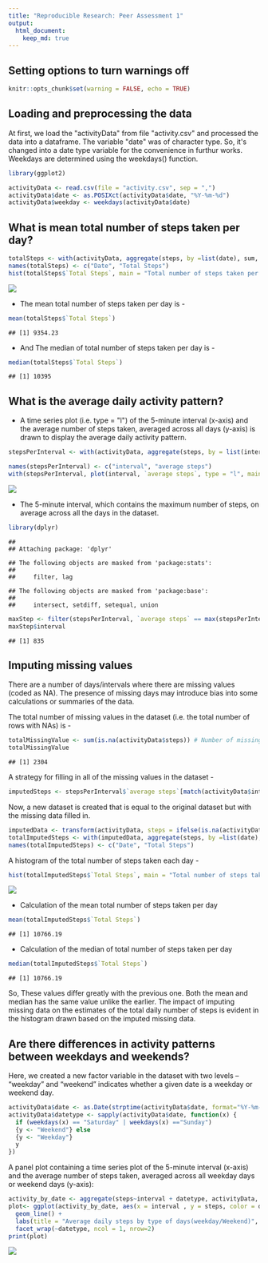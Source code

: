 ```yaml
---
title: "Reproducible Research: Peer Assessment 1"
output: 
  html_document:
    keep_md: true
---
```


## Setting options to turn warnings off


```r
knitr::opts_chunk$set(warning = FALSE, echo = TRUE)
```
## Loading and preprocessing the data

At first, we load the "activityData" from file "activity.csv" and processed the data into a dataframe. The variable "date" was of character type. So, it's changed into a date type variable for the convenience in furthur works. Weekdays are determined using the weekdays() function. 


```r
library(ggplot2)

activityData <- read.csv(file = "activity.csv", sep = ",")
activityData$date <- as.POSIXct(activityData$date, "%Y-%m-%d")
activityData$weekday <- weekdays(activityData$date)
```
## What is mean total number of steps taken per day?


```r
totalSteps <- with(activityData, aggregate(steps, by =list(date), sum, na.rm = TRUE))
names(totalSteps) <- c("Date", "Total Steps") 
hist(totalSteps$`Total Steps`, main = "Total number of steps taken per day", xlab = "Total steps taken per day", col = "darkgreen", ylim = c(0,20), breaks = seq(0,25000, by=2500))
```

![](PA1_template_files/figure-html/unnamed-chunk-3-1.png)<!-- -->


+  The mean total number of steps taken per day is -


```r
mean(totalSteps$`Total Steps`)
```

```
## [1] 9354.23
```
+  And The median of total number of steps taken per day is -


```r
median(totalSteps$`Total Steps`) 
```

```
## [1] 10395
```
## What is the average daily activity pattern?
+  A time series plot (i.e. type = "l") of the 5-minute interval (x-axis) and the average number of steps taken, averaged across all days (y-axis) is drawn to display the average daily activity pattern.


```r
stepsPerInterval <- with(activityData, aggregate(steps, by = list(interval), mean, na.rm = TRUE))

names(stepsPerInterval) <- c("interval", "average steps") 
with(stepsPerInterval, plot(interval, `average steps`, type = "l", main = "Average Steps taken Per Interval", xlab = "Interval", ylab = "Average Steps", col = "darkgreen"))
```

![](PA1_template_files/figure-html/unnamed-chunk-6-1.png)<!-- -->

+  The 5-minute interval, which contains the maximum number of steps, on average across all the days in the dataset.


```r
library(dplyr)
```

```
## 
## Attaching package: 'dplyr'
```

```
## The following objects are masked from 'package:stats':
## 
##     filter, lag
```

```
## The following objects are masked from 'package:base':
## 
##     intersect, setdiff, setequal, union
```

```r
maxStep <- filter(stepsPerInterval, `average steps` == max(stepsPerInterval$`average steps`)) 
maxStep$interval
```

```
## [1] 835
```
## Imputing missing values
There are a number of days/intervals where there are missing values (coded as NA). The presence of missing days may introduce bias into some calculations or summaries of the data.

The total number of missing values in the dataset (i.e. the total number of rows with NAs) is - 

```r
totalMissingValue <- sum(is.na(activityData$steps)) # Number of missing values
totalMissingValue
```

```
## [1] 2304
```
A strategy for filling in all of the missing values in the dataset -

```r
imputedSteps <- stepsPerInterval$`average steps`[match(activityData$interval, stepsPerInterval$interval)]
```
Now, a new dataset is created that is equal to the original dataset but with the missing data filled in.

```r
imputedData <- transform(activityData, steps = ifelse(is.na(activityData$steps), yes = imputedSteps, no = activityData$steps))
totalImputedSteps <- with(imputedData, aggregate(steps, by =list(date), sum))
names(totalImputedSteps) <- c("Date", "Total Steps") 
```
A histogram of the total number of steps taken each day -  

```r
hist(totalImputedSteps$`Total Steps`, main = "Total number of steps taken per day", xlab = "Total steps per day", col = "darkgreen", ylim = c(0,20), breaks = seq(0,25000, by=2500))
```

![](PA1_template_files/figure-html/unnamed-chunk-11-1.png)<!-- -->

+ Calculation of the mean total number of steps taken per day

```r
mean(totalImputedSteps$`Total Steps`)
```

```
## [1] 10766.19
```

+ Calculation of the median of total number of steps taken per day


```r
median(totalImputedSteps$`Total Steps`)
```

```
## [1] 10766.19
```
So, These values differ greatly with the previous one. Both the mean and median has the same value unlike the earlier. The impact of imputing missing data on the estimates of the total daily number of steps is evident in the histogram drawn based on the imputed missing data. 

## Are there differences in activity patterns between weekdays and weekends?
Here, we created a new factor variable in the dataset with two levels – “weekday” and “weekend” indicates whether a given date is a weekday or weekend day.

```r
activityData$date <- as.Date(strptime(activityData$date, format="%Y-%m-%d"))
activityData$datetype <- sapply(activityData$date, function(x) {
  if (weekdays(x) == "Saturday" | weekdays(x) =="Sunday") 
  {y <- "Weekend"} else 
  {y <- "Weekday"}
  y
})
```

A panel plot containing a time series plot of the 5-minute interval (x-axis) and the average number of steps taken, averaged across all weekday days or weekend days (y-axis): 

```r
activity_by_date <- aggregate(steps~interval + datetype, activityData, mean, na.rm = TRUE)
plot<- ggplot(activity_by_date, aes(x = interval , y = steps, color = datetype)) +
  geom_line() +
  labs(title = "Average daily steps by type of days(weekday/Weekend)", x = "Interval", y = "Average number of steps") +theme(plot.title = element_text(hjust = 0.5))+
  facet_wrap(~datetype, ncol = 1, nrow=2)
print(plot)
```

![](PA1_template_files/figure-html/unnamed-chunk-15-1.png)<!-- -->
